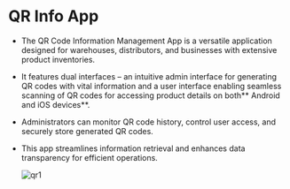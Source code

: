 # QR Info App
- The QR Code Information Management App is a versatile application designed for warehouses, distributors, and businesses with extensive product inventories. 
- It features dual interfaces – an intuitive admin interface for generating QR codes with vital information and a user interface enabling seamless scanning of QR codes for accessing product details on both** Android and iOS devices**.
- Administrators can monitor QR code history, control user access, and securely store generated QR codes.
- This app streamlines information retrieval and enhances data transparency for efficient operations.

  ![qr1](https://github.com/mtalhahabib/qrinfo/assets/96326069/28aff8cd-2ab1-4b7a-ab0e-9348b352e613)
